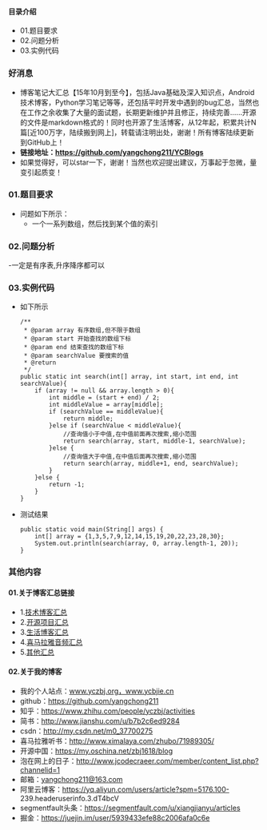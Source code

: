 #### 目录介绍
- 01.题目要求
- 02.问题分析
- 03.实例代码



### 好消息
- 博客笔记大汇总【15年10月到至今】，包括Java基础及深入知识点，Android技术博客，Python学习笔记等等，还包括平时开发中遇到的bug汇总，当然也在工作之余收集了大量的面试题，长期更新维护并且修正，持续完善……开源的文件是markdown格式的！同时也开源了生活博客，从12年起，积累共计N篇[近100万字，陆续搬到网上]，转载请注明出处，谢谢！所有博客陆续更新到GitHub上！
- **链接地址：https://github.com/yangchong211/YCBlogs**
- 如果觉得好，可以star一下，谢谢！当然也欢迎提出建议，万事起于忽微，量变引起质变！



### 01.题目要求
- 问题如下所示：
    - 一个一系列数组，然后找到某个值的索引




### 02.问题分析
-一定是有序表,升序降序都可以


### 03.实例代码
- 如下所示
    ```
    /**
     * @param array 有序数组,但不限于数组
     * @param start 开始查找的数组下标
     * @param end 结束查找的数组下标
     * @param searchValue 要搜索的值
     * @return
     */
    public static int search(int[] array, int start, int end, int searchValue){
        if (array != null && array.length > 0){
            int middle = (start + end) / 2;
            int middleValue = array[middle];
            if (searchValue == middleValue){
                return middle;
            }else if (searchValue < middleValue){
                //查询值小于中值,在中值前面再次搜索,缩小范围
                return search(array, start, middle-1, searchValue);
            }else {
                //查询值大于中值,在中值后面再次搜索,缩小范围
                return search(array, middle+1, end, searchValue);
            }
        }else {
            return -1;
        }
    }
    ```
- 测试结果
    ```
    public static void main(String[] args) {
        int[] array = {1,3,5,7,9,12,14,15,19,20,22,23,28,30};
        System.out.println(search(array, 0, array.length-1, 20));
    }
    ```



### 其他内容
#### 01.关于博客汇总链接
- 1.[技术博客汇总](https://www.jianshu.com/p/614cb839182c)
- 2.[开源项目汇总](https://blog.csdn.net/m0_37700275/article/details/80863574)
- 3.[生活博客汇总](https://blog.csdn.net/m0_37700275/article/details/79832978)
- 4.[喜马拉雅音频汇总](https://www.jianshu.com/p/f665de16d1eb)
- 5.[其他汇总](https://www.jianshu.com/p/53017c3fc75d)



#### 02.关于我的博客
- 我的个人站点：www.yczbj.org，www.ycbjie.cn
- github：https://github.com/yangchong211
- 知乎：https://www.zhihu.com/people/yczbj/activities
- 简书：http://www.jianshu.com/u/b7b2c6ed9284
- csdn：http://my.csdn.net/m0_37700275
- 喜马拉雅听书：http://www.ximalaya.com/zhubo/71989305/
- 开源中国：https://my.oschina.net/zbj1618/blog
- 泡在网上的日子：http://www.jcodecraeer.com/member/content_list.php?channelid=1
- 邮箱：yangchong211@163.com
- 阿里云博客：https://yq.aliyun.com/users/article?spm=5176.100- 239.headeruserinfo.3.dT4bcV
- segmentfault头条：https://segmentfault.com/u/xiangjianyu/articles
- 掘金：https://juejin.im/user/5939433efe88c2006afa0c6e











